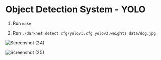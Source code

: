 # Object Detection System - YOLO

1) Run `make`

2) Run `./darknet detect cfg/yolov3.cfg yolov3.weights data/dog.jpg`

![Screenshot (24)](https://user-images.githubusercontent.com/73234871/234293108-ab7d798e-9b26-4735-9757-6dcbfd933cae.png)

![Screenshot (25)](https://user-images.githubusercontent.com/73234871/234293159-ca13de6e-7a47-460f-af8c-c70559d805e5.png)
